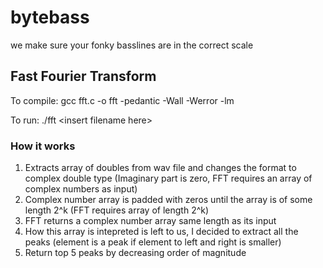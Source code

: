 # bytebass

we make sure your fonky basslines are in the correct scale

## Fast Fourier Transform

To compile: gcc fft.c -o fft -pedantic -Wall -Werror -lm

To run: ./fft <insert filename here\>

### How it works

1. Extracts array of doubles from wav file and changes the format to complex double type (Imaginary part is zero, FFT requires an array of complex numbers as input)
2. Complex number array is padded with zeros until the array is of some length 2^k (FFT requires array of length 2^k)
3. FFT returns a complex number array same length as its input
4. How this array is intepreted is left to us, I decided to extract all the peaks (element is a peak if element to left and right is smaller)
5. Return top 5 peaks by decreasing order of magnitude
